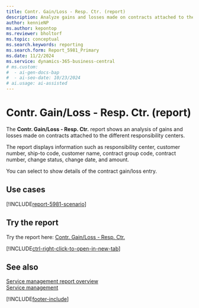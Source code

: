 ```yaml
---
title: Contr. Gain/Loss - Resp. Ctr. (report)
description: Analyze gains and losses made on contracts attached to the different responsibility centers.
author: kennieNP
ms.author: kepontop
ms.reviewer: bholtorf
ms.topic: conceptual
ms.search.keywords: reporting
ms.search.form: Report_5981_Primary
ms.date: 11/2/2024
ms.service: dynamics-365-business-central
# ms.custom:
#  - ai-gen-docs-bap
#  - ai-seo-date: 10/23/2024
# ai.usage: ai-assisted
---
```


# Contr. Gain/Loss - Resp. Ctr. (report)

The **Contr. Gain/Loss - Resp. Ctr.** report shows an analysis of gains and losses made on contracts attached to the different responsibility centers.

The report displays information such as responsibility center, customer number, ship-to code, customer name, contract group code, contract number, change status, change date, and amount. 

You can select to show details of the contract gain/loss entry.


## Use cases

[!INCLUDE[report-5981-scenario](../includes/report-5981-scenario-include.md)]

<!-- 

Prompt

Below is a report in an ERP system. Provide 3-4 use cases for different personas working with project management or finance for projects.

Format like this:    
  
As a <persona>, use the report to    
* use case 1  
* use case 2    

Do not capitalize the persona names. 

Do not start lines with "Use the data to"

## Report name
Contr. Gain/Loss - Resp. Ctr.

## Report description


### What the report does

### Use cases


Please include your data sources and URLs

-->


## Try the report

Try the report here: [Contr. Gain/Loss - Resp. Ctr.](https://businesscentral.dynamics.com?report=5981)

[!INCLUDE[ctrl-right-click-to-open-in-new-tab](../includes/ctrl-right-click-to-open-in-new-tab.md)]


## See also

[Service management report overview](../service-reports.md)   
[Service management](../service-service.md)    

[!INCLUDE[footer-include](../includes/footer-banner.md)]